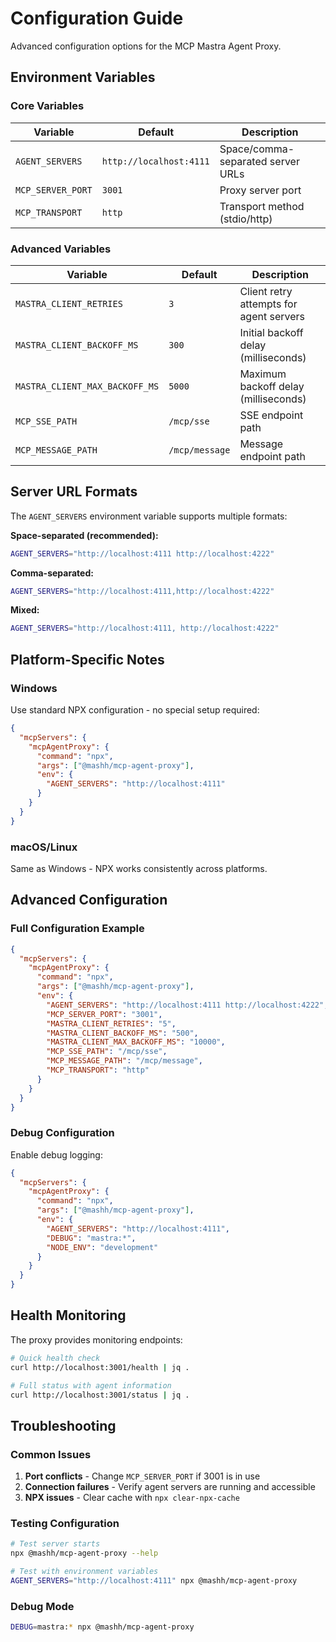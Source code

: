 # Configuration Guide

Advanced configuration options for the MCP Mastra Agent Proxy.

## Environment Variables

### Core Variables

| Variable          | Default                 | Description                       |
| ----------------- | ----------------------- | --------------------------------- |
| `AGENT_SERVERS`   | `http://localhost:4111` | Space/comma-separated server URLs |
| `MCP_SERVER_PORT` | `3001`                  | Proxy server port                 |
| `MCP_TRANSPORT`   | `http`                  | Transport method (stdio/http)     |

### Advanced Variables

| Variable                       | Default        | Description                             |
| ------------------------------ | -------------- | --------------------------------------- |
| `MASTRA_CLIENT_RETRIES`        | `3`            | Client retry attempts for agent servers |
| `MASTRA_CLIENT_BACKOFF_MS`     | `300`          | Initial backoff delay (milliseconds)    |
| `MASTRA_CLIENT_MAX_BACKOFF_MS` | `5000`         | Maximum backoff delay (milliseconds)    |
| `MCP_SSE_PATH`                 | `/mcp/sse`     | SSE endpoint path                       |
| `MCP_MESSAGE_PATH`             | `/mcp/message` | Message endpoint path                   |

## Server URL Formats

The `AGENT_SERVERS` environment variable supports multiple formats:

**Space-separated (recommended):**

```bash
AGENT_SERVERS="http://localhost:4111 http://localhost:4222"
```

**Comma-separated:**

```bash
AGENT_SERVERS="http://localhost:4111,http://localhost:4222"
```

**Mixed:**

```bash
AGENT_SERVERS="http://localhost:4111, http://localhost:4222"
```

## Platform-Specific Notes

### Windows

Use standard NPX configuration - no special setup required:

```json
{
  "mcpServers": {
    "mcpAgentProxy": {
      "command": "npx",
      "args": ["@mashh/mcp-agent-proxy"],
      "env": {
        "AGENT_SERVERS": "http://localhost:4111"
      }
    }
  }
}
```

### macOS/Linux

Same as Windows - NPX works consistently across platforms.

## Advanced Configuration

### Full Configuration Example

```json
{
  "mcpServers": {
    "mcpAgentProxy": {
      "command": "npx",
      "args": ["@mashh/mcp-agent-proxy"],
      "env": {
        "AGENT_SERVERS": "http://localhost:4111 http://localhost:4222",
        "MCP_SERVER_PORT": "3001",
        "MASTRA_CLIENT_RETRIES": "5",
        "MASTRA_CLIENT_BACKOFF_MS": "500",
        "MASTRA_CLIENT_MAX_BACKOFF_MS": "10000",
        "MCP_SSE_PATH": "/mcp/sse",
        "MCP_MESSAGE_PATH": "/mcp/message",
        "MCP_TRANSPORT": "http"
      }
    }
  }
}
```

### Debug Configuration

Enable debug logging:

```json
{
  "mcpServers": {
    "mcpAgentProxy": {
      "command": "npx",
      "args": ["@mashh/mcp-agent-proxy"],
      "env": {
        "AGENT_SERVERS": "http://localhost:4111",
        "DEBUG": "mastra:*",
        "NODE_ENV": "development"
      }
    }
  }
}
```

## Health Monitoring

The proxy provides monitoring endpoints:

```bash
# Quick health check
curl http://localhost:3001/health | jq .

# Full status with agent information
curl http://localhost:3001/status | jq .
```

## Troubleshooting

### Common Issues

1. **Port conflicts** - Change `MCP_SERVER_PORT` if 3001 is in use
2. **Connection failures** - Verify agent servers are running and accessible
3. **NPX issues** - Clear cache with `npx clear-npx-cache`

### Testing Configuration

```bash
# Test server starts
npx @mashh/mcp-agent-proxy --help

# Test with environment variables
AGENT_SERVERS="http://localhost:4111" npx @mashh/mcp-agent-proxy
```

### Debug Mode

```bash
DEBUG=mastra:* npx @mashh/mcp-agent-proxy
```
